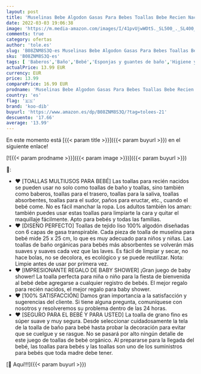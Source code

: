 ```yaml
---
layout: post
title: 'Muselinas Bebe Algodon Gasas Para Bebes Toallas Bebe Recien Nacido Toalla BañO Baberos Bebe Recien Nacido Muselina Para ReciéN Nacidos Koo-dib 10 Piezas Toallitas Reutilizables Bebe 25x25 cm'
date: 2022-03-03 19:06:38
image: 'https://m.media-amazon.com/images/I/41pvUjwWOtS._SL500_._SL400_.jpg'
comments: true
category: ofertas
author: 'tole.es'
slug: 'B08ZNM8S3Q-es Muselinas Bebe Algodon Gasas Para Bebes Toallas Bebe...'
sku: 'B08ZNM8S3Q-es'
tags: [ 'Baberos','Baño','Bebé','Esponjas y guantes de baño','Higiene y cuidado','Lactancia y alimentación','bebe','koo-dib','muselina','nacido','recién', ]
actualPrice: 13.99 EUR
currency: EUR
price: 13.99
comparePrice: 16.99 EUR
prodname: 'Muselinas Bebe Algodon Gasas Para Bebes Toallas Bebe Recien Nacido Toalla BañO Baberos Bebe Recien Nacido Muselina Para ReciéN Nacidos Koo-dib 10 Piezas Toallitas Reutilizables Bebe 25x25 cm'
country: 'es'
flag: '🇪🇸'
brand: 'koo-dib'
buyurl: 'https://www.amazon.es/dp/B08ZNM8S3Q/?tag=tolees-21'
descuento: '17.66'
average: '13.99'
---
```


En este momento está [{{< param title >}}]({{< param buyurl >}}) en el siguiente enlace!

[![{{< param prodname >}}]({{< param image >}})]({{< param buyurl >}})

🔎:

- ❤ [TOALLAS MULTIUSOS PARA BEBÉ] Las toallas para recién nacidos se pueden usar no solo como toallas de baño y toallas, sino también como baberos, toallas para el trasero, toallas para la saliva, toallas absorbentes, toallas para el sudor, paños para eructar, etc., cuando el bebé come. No es fácil manchar la ropa. Los adultos también los aman: también puedes usar estas toallas para limpiarte la cara y quitar el maquillaje fácilmente. Apto para bebés y todas las familias.
- ❤ [DISEÑO PERFECTO] Toallas de tejido liso 100% algodón diseñadas con 6 capas de gasa transpirable. Cada pieza de toalla de muselina para bebé mide 25 x 25 cm, lo que es muy adecuado para niños y niñas. Las toallas de baño orgánicas para bebés más absorbentes se volverán más suaves y suaves cada vez que las laves. Es fácil de limpiar y secar, no hace bolas, no se decolora, es ecológico y se puede reutilizar. Nota: Limpie antes de usar por primera vez.
- ❤ [IMPRESIONANTE REGALO DE BABY SHOWER] ¡Gran juego de baby shower! La toalla perfecta para niña o niño para la fiesta de bienvenida al bebé debe agregarse a cualquier registro de bebés. El mejor regalo para recién nacidos, el mejor regalo para baby shower.
- ❤ [100% SATISFACCIÓN] Damos gran importancia a la satisfacción y sugerencias del cliente. Si tiene alguna pregunta, comuníquese con nosotros y resolveremos su problema dentro de las 24 horas.
- ❤ [SEGURO PARA EL BEBÉ Y PARA USTED] La toalla de grano fino es súper suave y muy segura. Desde seleccionar cuidadosamente la tela de la toalla de baño para bebé hasta probar la decoración para evitar que se cuelgue y se rasgue. No se pasará por alto ningún detalle de este juego de toallas de bebé orgánico. Al prepararse para la llegada del bebé, las toallas para bebés y las toallas son uno de los suministros para bebés que toda madre debe tener.

[🛒 Aquí!!!]({{< param buyurl >}})
